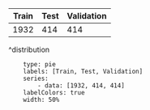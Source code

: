 | Train | Test | Validation |
| ----- | ---- | ---------- |
| 1932  | 414  | 414        |
^distribution
```chart
	type: pie
	labels: [Train, Test, Validation]
	series:
		- data: [1932, 414, 414]
	labelColors: true
	width: 50%
```

